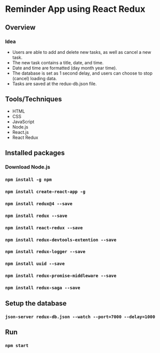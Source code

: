 # Reminder App using React Redux

## Overview
### Idea
- Users are able to add and delete new tasks, as well as cancel a new task. 
- The new task contains a title, date, and time. 
- Date and time are formatted (day month year time).
- The database is set as 1 second delay, and users can choose to stop (cancel) loading data. 
- Tasks are saved at the redux-db.json file. 

## Tools/Techniques
- HTML
- CSS
- JavaScript
- Node.js
- React.js
- React Redux

## Installed packages
### Download Node.js
### `npm install -g npm`
### `npm install create-react-app -g`
### `npm install redux@4 --save`
### `npm install redux --save`
### `npm install react-redux --save`
### `npm install redux-devtools-extention --save`
### `npm install redux-logger --save`
### `npm install uuid --save`
### `npm install redux-promise-middleware --save`
### `npm install redux-saga --save`

## Setup the database
### `json-server redux-db.json --watch --port=7000 --delay=1000`

## Run
### `npm start`
